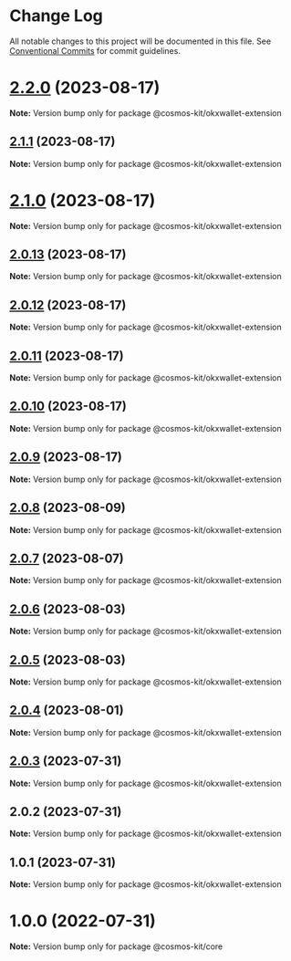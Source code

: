 # Change Log

All notable changes to this project will be documented in this file.
See [Conventional Commits](https://conventionalcommits.org) for commit guidelines.

# [2.2.0](https://github.com/cosmology-tech/cosmos-kit/compare/@cosmos-kit/okxwallet-extension@2.1.1...@cosmos-kit/okxwallet-extension@2.2.0) (2023-08-17)

**Note:** Version bump only for package @cosmos-kit/okxwallet-extension





## [2.1.1](https://github.com/cosmology-tech/cosmos-kit/compare/@cosmos-kit/okxwallet-extension@2.1.0...@cosmos-kit/okxwallet-extension@2.1.1) (2023-08-17)

**Note:** Version bump only for package @cosmos-kit/okxwallet-extension

# [2.1.0](https://github.com/cosmology-tech/cosmos-kit/compare/@cosmos-kit/okxwallet-extension@2.0.13...@cosmos-kit/okxwallet-extension@2.1.0) (2023-08-17)

**Note:** Version bump only for package @cosmos-kit/okxwallet-extension

## [2.0.13](https://github.com/cosmology-tech/cosmos-kit/compare/@cosmos-kit/okxwallet-extension@2.0.12...@cosmos-kit/okxwallet-extension@2.0.13) (2023-08-17)

**Note:** Version bump only for package @cosmos-kit/okxwallet-extension

## [2.0.12](https://github.com/cosmology-tech/cosmos-kit/compare/@cosmos-kit/okxwallet-extension@2.0.11...@cosmos-kit/okxwallet-extension@2.0.12) (2023-08-17)

**Note:** Version bump only for package @cosmos-kit/okxwallet-extension

## [2.0.11](https://github.com/cosmology-tech/cosmos-kit/compare/@cosmos-kit/okxwallet-extension@2.0.10...@cosmos-kit/okxwallet-extension@2.0.11) (2023-08-17)

**Note:** Version bump only for package @cosmos-kit/okxwallet-extension

## [2.0.10](https://github.com/cosmology-tech/cosmos-kit/compare/@cosmos-kit/okxwallet-extension@2.0.9...@cosmos-kit/okxwallet-extension@2.0.10) (2023-08-17)

**Note:** Version bump only for package @cosmos-kit/okxwallet-extension

## [2.0.9](https://github.com/cosmology-tech/cosmos-kit/compare/@cosmos-kit/okxwallet-extension@2.0.8...@cosmos-kit/okxwallet-extension@2.0.9) (2023-08-17)

**Note:** Version bump only for package @cosmos-kit/okxwallet-extension

## [2.0.8](https://github.com/cosmology-tech/cosmos-kit/compare/@cosmos-kit/okxwallet-extension@2.0.7...@cosmos-kit/okxwallet-extension@2.0.8) (2023-08-09)

**Note:** Version bump only for package @cosmos-kit/okxwallet-extension

## [2.0.7](https://github.com/cosmology-tech/cosmos-kit/compare/@cosmos-kit/okxwallet-extension@2.0.6...@cosmos-kit/okxwallet-extension@2.0.7) (2023-08-07)

**Note:** Version bump only for package @cosmos-kit/okxwallet-extension

## [2.0.6](https://github.com/cosmology-tech/cosmos-kit/compare/@cosmos-kit/okxwallet-extension@2.0.5...@cosmos-kit/okxwallet-extension@2.0.6) (2023-08-03)

**Note:** Version bump only for package @cosmos-kit/okxwallet-extension

## [2.0.5](https://github.com/cosmology-tech/cosmos-kit/compare/@cosmos-kit/okxwallet-extension@2.0.4...@cosmos-kit/okxwallet-extension@2.0.5) (2023-08-03)

**Note:** Version bump only for package @cosmos-kit/okxwallet-extension

## [2.0.4](https://github.com/cosmology-tech/cosmos-kit/compare/@cosmos-kit/okxwallet-extension@2.0.3...@cosmos-kit/okxwallet-extension@2.0.4) (2023-08-01)

**Note:** Version bump only for package @cosmos-kit/okxwallet-extension

## [2.0.3](https://github.com/cosmology-tech/cosmos-kit/compare/@cosmos-kit/okxwallet-extension@2.0.2...@cosmos-kit/okxwallet-extension@2.0.3) (2023-07-31)

**Note:** Version bump only for package @cosmos-kit/okxwallet-extension

## 2.0.2 (2023-07-31)

**Note:** Version bump only for package @cosmos-kit/okxwallet-extension

## 1.0.1 (2023-07-31)

**Note:** Version bump only for package @cosmos-kit/okxwallet-extension

# 1.0.0 (2022-07-31)

**Note:** Version bump only for package @cosmos-kit/core
